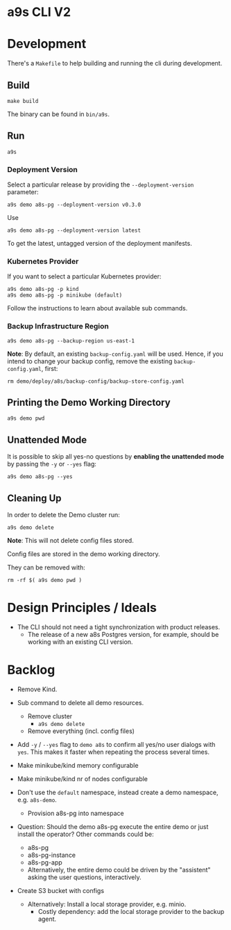 # a9s CLI V2

# Development

There's a `Makefile` to help building and running the cli during development.

## Build

    make build

The binary can be found in `bin/a9s`.

## Run

    a9s

### Deployment Version

Select a particular release by providing the `--deployment-version` parameter:

    a9s demo a8s-pg --deployment-version v0.3.0

Use

    a9s demo a8s-pg --deployment-version latest

To get the latest, untagged version of the deployment manifests.

### Kubernetes Provider

If you want to select a particular Kubernetes provider:

    a9s demo a8s-pg -p kind 
    a9s demo a8s-pg -p minikube (default)

Follow the instructions to learn about available sub commands.

### Backup Infrastructure Region

    a9s demo a8s-pg --backup-region us-east-1

**Note**: By default, an existing `backup-config.yaml` will be used. Hence, if you intend to change
your backup config, remove the existing `backup-config.yaml`, first:

    rm demo/deploy/a8s/backup-config/backup-store-config.yaml

## Printing the Demo Working Directory

    a9s demo pwd

## Unattended Mode

It is possible to skip all yes-no questions by **enabling the unattended mode** by passing the `-y` or `--yes` flag:

    a9s demo a8s-pg --yes

## Cleaning Up

In order to delete the Demo cluster run:

    a9s demo delete

**Note**: This will not delete config files stored.

Config files are stored in the demo working directory.

They can be removed with:

    rm -rf $( a9s demo pwd )

# Design Principles / Ideals

* The CLI should not need a tight synchronization with product releases.
    * The release of a new a8s Postgres version, for example, should be working with an existing CLI version.

# Backlog

* Remove Kind.

* Sub command to delete all demo resources.
    * Remove cluster        
        * `a9s demo delete`
    * Remove everything (incl. config files)

* Add `-y` / `--yes` flag to `demo a8s` to confirm all yes/no user dialogs with `yes`. This makes it faster when repeating the process several times.
* Make minikube/kind memory configurable
* Make minikube/kind nr of nodes configurable



* Don't use the `default` namespace, instead create a demo namespace, e.g. `a8s-demo`.
    * Provision a8s-pg into namespace
* Question: Should the demo a8s-pg execute the entire demo or just install the operator? Other commands could be: 
    * a8s-pg 
    * a8s-pg-instance 
    * a8s-pg-app
    * Alternatively, the entire demo could be driven by the "assistent" asking the user questions, interactively.

* Create S3 bucket with configs
    * Alternatively: Install a local storage provider, e.g. minio.
        * Costly dependency: add the local storage provider to the backup agent.

